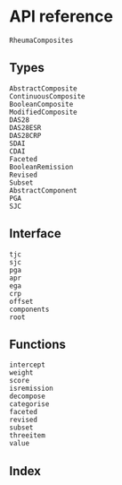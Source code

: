 # API reference

```@docs
RheumaComposites
```

## Types

```@docs
AbstractComposite
ContinuousComposite
BooleanComposite
ModifiedComposite
DAS28
DAS28ESR
DAS28CRP
SDAI
CDAI
Faceted
BooleanRemission
Revised
Subset
AbstractComponent
PGA
SJC
```

## Interface

```@docs
tjc
sjc
pga
apr
ega
crp
offset
components
root
```

## Functions

```@docs
intercept
weight
score
isremission
decompose
categorise
faceted
revised
subset
threeitem
value
```

## Index

```@index
```
